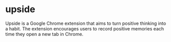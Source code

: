 # upside

Upside is a Google Chrome extension that aims to turn positive thinking into a habit. The extension encourages users to record positive memories each time they open a new tab in Chrome.
